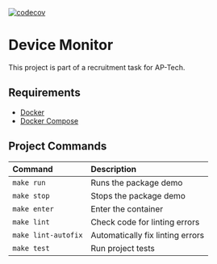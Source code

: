 [![codecov](https://codecov.io/gh/lukzmu/ap-tech/graph/badge.svg?token=VZ1R9DVT79)](https://codecov.io/gh/lukzmu/ap-tech)

# Device Monitor

This project is part of a recruitment task for AP-Tech.


## Requirements

- [Docker](https://www.docker.com/)
- [Docker Compose](https://docs.docker.com/compose/)

## Project Commands

| **Command** | **Description** |
| :--- | :--- |
| `make run`| Runs the package demo |
| `make stop` | Stops the package demo |
| `make enter` | Enter the container |
| `make lint` | Check code for linting errors |
| `make lint-autofix` | Automatically fix linting errors |
| `make test` | Run project tests |
